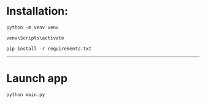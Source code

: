 # Installation:
`python -m venv venv`

`venv\Scripts\activate`

`pip install -r requirements.txt`

---
# Launch app
`python main.py`